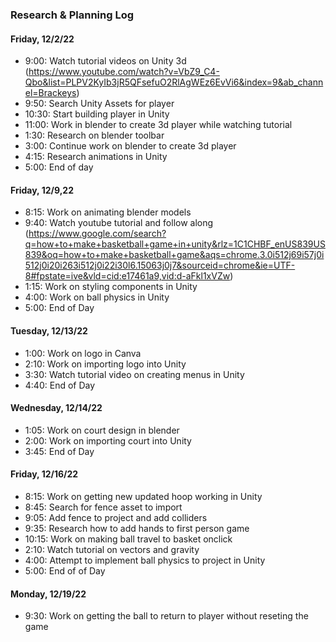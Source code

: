 ### Research & Planning Log
#### Friday, 12/2/22
* 9:00: Watch tutorial videos on Unity 3d (https://www.youtube.com/watch?v=VbZ9_C4-Qbo&list=PLPV2KyIb3jR5QFsefuO2RlAgWEz6EvVi6&index=9&ab_channel=Brackeys)
* 9:50: Search Unity Assets for player
* 10:30: Start building player in Unity
* 11:00: Work in blender to create 3d player while watching tutorial
* 1:30: Research on blender toolbar
* 3:00: Continue work on blender to create 3d player
* 4:15: Research animations in Unity
* 5:00: End of day

#### Friday, 12/9,22
* 8:15: Work on animating blender models
* 9:40: Watch youtube tutorial and follow along (https://www.google.com/search?q=how+to+make+basketball+game+in+unity&rlz=1C1CHBF_enUS839US839&oq=how+to+make+basketball+game&aqs=chrome.3.0i512j69i57j0i512j0i20i263i512j0i22i30l6.15063j0j7&sourceid=chrome&ie=UTF-8#fpstate=ive&vld=cid:e17461a9,vid:d-aFkl1xVZw)
* 1:15: Work on styling components in Unity
* 4:00: Work on ball physics in Unity
* 5:00: End of Day

#### Tuesday, 12/13/22
* 1:00: Work on logo in Canva
* 2:10: Work on importing logo into Unity
* 3:30: Watch tutorial video on creating menus in Unity
* 4:40: End of Day

#### Wednesday, 12/14/22
* 1:05: Work on court design in blender
* 2:00: Work on importing court into Unity
* 3:45: End of Day

#### Friday, 12/16/22
* 8:15: Work on getting new updated hoop working in Unity
* 8:45: Search for fence asset to import
* 9:05: Add fence to project and add colliders
* 9:35: Research how to add hands to first person game
* 10:15: Work on making ball travel to basket onclick
* 2:10: Watch tutorial on vectors and gravity
* 4:00: Attempt to implement ball physics to project in Unity
* 5:00: End of of Day

#### Monday, 12/19/22
* 9:30: Work on getting the ball to return to player without reseting the game